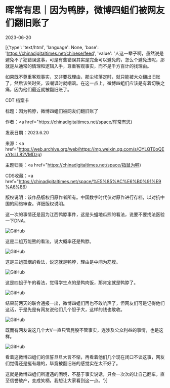 # 晖常有思｜因为鸭脖，微博四蛆们被网友们翻旧账了

2023-06-20

[{'type': 'text/html', 'language': None, 'base': 'https://chinadigitaltimes.net/chinese/feed', 'value': '人这一辈子啊，虽然说是避免不了犯错误这事，可是有些错误其实是完全可以避免的，怎么个避免法呢，那就是从通常的情理和逻辑入手，尊重客观事实，而不是千方百计的找理由。

如果既不尊重客观事实，又非要找理由，那尘埃落定时，就只能被大众翻出旧账了，然后该笑时笑，该嘲讽时就嘲讽。在这一点上，微博四蛆们应该是有着切肤之痛，因为他们最近就被翻旧账了。



CDT 档案卡

标题：因为鸭脖，微博四蛆们被网友们翻旧账了

作者：<a href="https://chinadigitaltimes.net/space/晖常有思)

发表日期：2023.6.20

来源：<a href="https://web.archive.org/web/https://mp.weixin.qq.com/s/OYLQT0oQExYtsLL82VMDzg)

主题归类：<a href="https://chinadigitaltimes.net/space/指鼠为鸭)

CDS收藏：<a href="https://chinadigitaltimes.net/space/%E5%85%AC%E6%B0%91%E9%A6%86)

版权说明：该作品版权归原作者所有。中国数字时代仅对原作进行存档，以对抗中国的网络审查。详细版权说明。





这一次的事情还是因为江西鸭脖事件，这是头蛆地瓜熊的看法，说要不要找法医验一下DNA。

![GitHub](https://chinadigitaltimes.net/chinese/files/2023/06/image-1687254655216.png)

这是二蛆万能熊的看法，说大概率还是鸭脖。

![GitHub](https://chinadigitaltimes.net/chinese/files/2023/06/post-697360-649177297421a.png)

这是三蛆孤烟的看法，说这就是鸭脖，理由是中间为筋膜。

![GitHub](https://chinadigitaltimes.net/chinese/files/2023/06/post-697360-6491772988799.png)

这是四蛆子午的看法，觉得学生点的是鸭肉饭，那肯定就是鸭脖了。

![GitHub](https://chinadigitaltimes.net/chinese/files/2023/06/post-697360-649177299b30d.png)

结果前两天的联合通报一出，微博四蛆们再也不敢吭声了，但网友们可是记得他们这话，于是先是有网友说他们几个胆子大，这样的钱也敢收。

![GitHub](https://chinadigitaltimes.net/chinese/files/2023/06/post-697360-64917729a5cc3.png)

既而有网友说这几个大V一直只管屁股不管事实，连涉及公众利益的事情，也是这样。

![GitHub](https://chinadigitaltimes.net/chinese/files/2023/06/post-697360-64917729b24c6.png)

看着这微博四蛆们的信誓旦旦大言不惭，再看着他们几个现在闭口不谈这事，网友们觉得还是挺有趣的，毕竟被翻旧账的感觉实在太不好了。

这就是微博四蛆们所遭遇的困境，不基于事实说话，只会一次次的让自己翻车，直至信誉破产，变成笑柄，我想让大家看到这一点。'}]